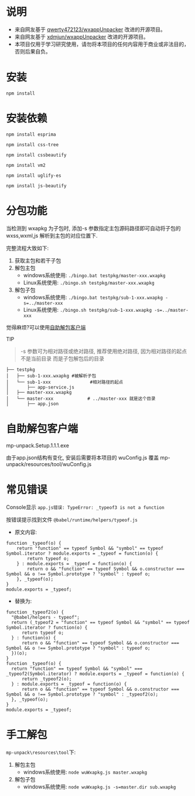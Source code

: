 
# 说明
- 来自网友基于 [qwerty472123/wxappUnpacker](https://github.com/qwerty472123/wxappUnpacker "wxappUnpacker") 改进的开源项目。
- 来自网友基于 [xdmjun/wxappUnpacker](https://github.com/xdmjun/wxappUnpacker "wxappUnpacker") 改进的开源项目。
- 本项目仅用于学习研究使用，请勿将本项目的任何内容用于商业或非法目的，否则后果自负。

# 安装
```
npm install
```

# 安装依赖
```
npm install esprima

npm install css-tree

npm install cssbeautify

npm install vm2

npm install uglify-es

npm install js-beautify
```

# 分包功能

当检测到 wxapkg 为子包时, 添加-s 参数指定主包源码路径即可自动将子包的 wxss,wxml,js 解析到主包的对应位置下.

完整流程大致如下:
1. 获取主包和若干子包
2. 解包主包
    - windows系统使用: `./bingo.bat testpkg/master-xxx.wxapkg`
    - Linux系统使用: `./bingo.sh testpkg/master-xxx.wxapkg`
3. 解包子包
    - windows系统使用: `./bingo.bat testpkg/sub-1-xxx.wxapkg -s=../master-xxx`
    - Linux系统使用:  `./bingo.sh testpkg/sub-1-xxx.wxapkg -s=../master-xxx`

觉得麻烦?可以使用[自助解包客户端](#自助解包客户端)

TIP
> -s 参数可为相对路径或绝对路径, 推荐使用绝对路径, 因为相对路径的起点不是当前目录 而是子包解包后的目录

```
├── testpkg
│	├── sub-1-xxx.wxapkg #被解析子包
│	└── sub-1-xxx               #相对路径的起点
│		├── app-service.js
│	├── master-xxx.wxapkg
│	└── master-xxx             # ../master-xxx 就是这个目录
│		├── app.json
```

# 自助解包客户端
mp-unpack.Setup.1.1.1.exe

由于app.json结构有变化, 安装后需要将本项目的 wuConfig.js 覆盖 mp-unpack/resources/tool/wuConfig.js


# 常见错误

Console显示 ``` app.js错误: TypeError: _typeof3 is not a function ```

按错误提示找到文件 ``` @babel/runtime/helpers/typeof.js ```

* 原文内容:
```
function _typeof(o) {
    return "function" == typeof Symbol && "symbol" == typeof Symbol.iterator ? module.exports = _typeof = function(o) {
        return typeof o;
    } : module.exports = _typeof = function(o) {
        return o && "function" == typeof Symbol && o.constructor === Symbol && o !== Symbol.prototype ? "symbol" : typeof o;
    }, _typeof(o);
}
module.exports = _typeof;
```

* 替换为:
```
function _typeof2(o) {
  "@babel/helpers - typeof";
  return (_typeof2 = "function" == typeof Symbol && "symbol" == typeof Symbol.iterator ? function(o) {
      return typeof o;
  } : function(o) {
      return o && "function" == typeof Symbol && o.constructor === Symbol && o !== Symbol.prototype ? "symbol" : typeof o;
  })(o);
}
function _typeof(o) {
  return "function" == typeof Symbol && "symbol" === _typeof2(Symbol.iterator) ? module.exports = _typeof = function(o) {
      return _typeof2(o);
  } : module.exports = _typeof = function(o) {
      return o && "function" == typeof Symbol && o.constructor === Symbol && o !== Symbol.prototype ? "symbol" : _typeof2(o);
  }, _typeof(o);
}
module.exports = _typeof;
```

# 手工解包
`mp-unpack\resources\tool`下:
1. 解包主包
    - windows系统使用: `node wuWxapkg.js master.wxapkg`
2. 解包子包
    - windows系统使用: `node wuWxapkg.js -s=master.dir sub.wxapkg`

